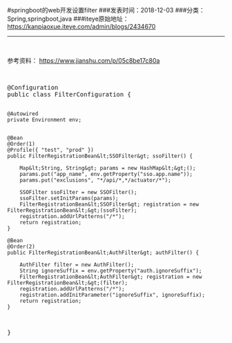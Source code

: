 #springboot的web开发设置filter
###发表时间：2018-12-03
###分类：Spring,springboot,java
###iteye原始地址：<a href="https://kanpiaoxue.iteye.com/admin/blogs/2434670" target="_blank">https://kanpiaoxue.iteye.com/admin/blogs/2434670</a>

---

<div class="iteye-blog-content-contain" style="font-size: 14px;"> 
 <p>&nbsp;</p> 
 <p>参考资料：&nbsp;<a href="https://www.jianshu.com/p/05c8be17c80a">https://www.jianshu.com/p/05c8be17c80a</a></p> 
 <p>&nbsp;</p> 
 <pre name="code" class="java">@Configuration
public class FilterConfiguration {

    @Autowired
    private Environment env;


    @Bean
    @Order(1)
    @Profile({ "test", "prod" })
    public FilterRegistrationBean&lt;SSOFilter&gt; ssoFilter() {

        Map&lt;String, String&gt; params = new HashMap&lt;&gt;();
        params.put("app_name", env.getProperty("sso.app.name"));
        params.put("exclusions", "*/api/*,*/actuator/*");
  
        SSOFilter ssoFilter = new SSOFilter();
        ssoFilter.setInitParams(params);
        FilterRegistrationBean&lt;SSOFilter&gt; registration = new FilterRegistrationBean&lt;&gt;(ssoFilter);
        registration.addUrlPatterns("/*");
        return registration;
    }
   
    @Bean
    @Order(2)
    public FilterRegistrationBean&lt;AuthFilter&gt; authFilter() {

        AuthFilter filter = new AuthFilter();
        String ignoreSuffix = env.getProperty("auth.ignoreSuffix");
        FilterRegistrationBean&lt;AuthFilter&gt; registration = new FilterRegistrationBean&lt;&gt;(filter);
        registration.addUrlPatterns("/*");
        registration.addInitParameter("ignoreSuffix", ignoreSuffix);
        return registration;
    }

    
}    </pre> 
 <p>&nbsp;</p> 
</div>